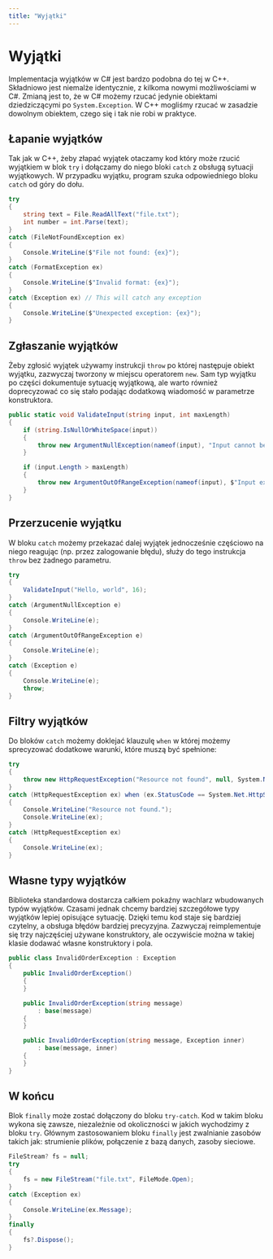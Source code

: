 ```yaml
---
title: "Wyjątki"
---
```


# Wyjątki

Implementacja wyjątków w C# jest bardzo podobna do tej w C++. Składniowo jest niemalże identycznie, z kilkoma nowymi możliwościami w C#. Zmianą jest to, że w C# możemy rzucać jedynie obiektami dziedziczącymi po `System.Exception`. W C++ mogliśmy rzucać w zasadzie dowolnym obiektem, czego się i tak nie robi w praktyce.

## Łapanie wyjątków

Tak jak w C++, żeby złapać wyjątek otaczamy kod który może rzucić wyjątkiem w blok `try` i dołączamy do niego bloki `catch` z obsługą sytuacji wyjątkowych. W przypadku wyjątku, program szuka odpowiedniego bloku `catch` od góry do dołu.

```csharp
try
{
    string text = File.ReadAllText("file.txt");
    int number = int.Parse(text);
}
catch (FileNotFoundException ex)
{
    Console.WriteLine($"File not found: {ex}");
}
catch (FormatException ex)
{
    Console.WriteLine($"Invalid format: {ex}");
}
catch (Exception ex) // This will catch any exception
{
    Console.WriteLine($"Unexpected exception: {ex}");
}
```

## Zgłaszanie wyjątków

Żeby zgłosić wyjątek używamy instrukcji `throw` po której następuje obiekt wyjątku, zazwyczaj tworzony w miejscu operatorem `new`. Sam typ wyjątku po części dokumentuje sytuację wyjątkową, ale warto również doprecyzować co się stało podając dodatkową wiadomość w parametrze konstruktora.

```csharp
public static void ValidateInput(string input, int maxLength)
{
    if (string.IsNullOrWhiteSpace(input))
    {
        throw new ArgumentNullException(nameof(input), "Input cannot be null or empty.");
    }

    if (input.Length > maxLength)
    {
        throw new ArgumentOutOfRangeException(nameof(input), $"Input exceeds the maximum length of {maxLength} characters.");
    }
}
```

## Przerzucenie wyjątku

W bloku `catch` możemy przekazać dalej wyjątek jednocześnie częściowo na niego reagując (np. przez zalogowanie błędu), służy do tego instrukcja `throw` bez żadnego parametru. 

```csharp
try
{
    ValidateInput("Hello, world", 16);
}
catch (ArgumentNullException e)
{
    Console.WriteLine(e);
}
catch (ArgumentOutOfRangeException e)
{
    Console.WriteLine(e);
}
catch (Exception e)
{
    Console.WriteLine(e);
    throw;
}
```

## Filtry wyjątków

Do bloków `catch` możemy doklejać klauzulę `when` w której możemy sprecyzować dodatkowe warunki, które muszą być spełnione:

```csharp
try
{
    throw new HttpRequestException("Resource not found", null, System.Net.HttpStatusCode.NotFound);
}
catch (HttpRequestException ex) when (ex.StatusCode == System.Net.HttpStatusCode.NotFound)
{
    Console.WriteLine("Resource not found.");
    Console.WriteLine(ex);
}
catch (HttpRequestException ex)
{
    Console.WriteLine(ex);
}
```

## Własne typy wyjątków

Biblioteka standardowa dostarcza całkiem pokaźny wachlarz wbudowanych typów wyjątków. Czasami jednak chcemy bardziej szczegółowe typy wyjątków lepiej opisujące sytuację. Dzięki temu kod staje się bardziej czytelny, a obsługa błędów bardziej precyzyjna. Zazwyczaj reimplementuje się trzy najczęściej używane konstruktory, ale oczywiście można w takiej klasie dodawać własne konstruktory i pola.

```csharp
public class InvalidOrderException : Exception
{
    public InvalidOrderException() 
    {
    }

    public InvalidOrderException(string message)
        : base(message)
    {
    }

    public InvalidOrderException(string message, Exception inner)
        : base(message, inner)
    {
    }
}
```

## W końcu

Blok `finally` może zostać dołączony do bloku `try-catch`. Kod w takim bloku wykona się zawsze, niezależnie od okoliczności w jakich wychodzimy z bloku `try`. Głównym zastosowaniem bloku `finally` jest zwalnianie zasobów takich jak: strumienie plików, połączenie z bazą danych, zasoby sieciowe.

```csharp
FileStream? fs = null;
try
{
    fs = new FileStream("file.txt", FileMode.Open);
}
catch (Exception ex)
{
    Console.WriteLine(ex.Message);
}
finally
{
    fs?.Dispose();
}
```
